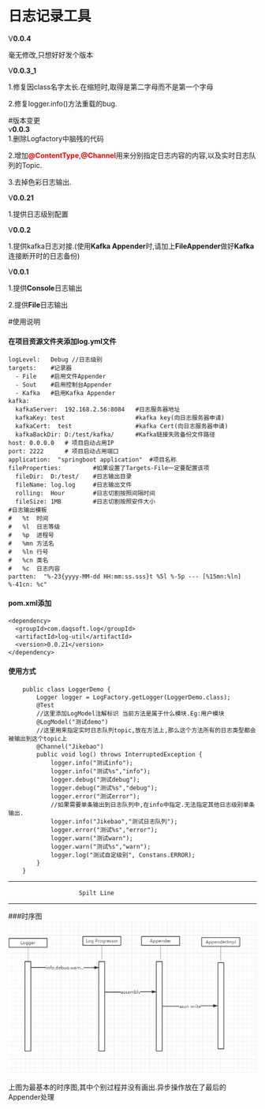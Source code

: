 #   日志记录工具
V<b>0.0.4</b>

毫无修改,只想好好发个版本

V<b>0.0.3_1</b>

1.修复因class名字太长.在缩短时,取得是第二字母而不是第一个字母

2.修复logger.info()方法重载的bug.

#版本变更<br>
v<b>0.0.3</b><br>
1.删除Logfactory中脑残的代码

2.增加<b><span style="color:red">@ContentType</span></b>,<b><span style="color:red">@Channel</span></b>用来分别指定日志内容的内容,以及实时日志队列的Topic.

3.去掉色彩日志输出.

V<b>0.0.21</b>

1.提供日志级别配置

V<b>0.0.2</b>

1.提供kafka日志对接.(使用<b>Kafka Appender</b>时,请加上<b>FileAppender</b>做好<b>Kafka</b>连接断开时的日志备份)

V<b>0.0.1</b>

1.提供<b>Console</b>日志输出

2.提供<b>File</b>日志输出


#使用说明
#### 在项目资源文件夹添加log.yml文件
```+yaml
logLevel:   Debug //日志级别
targets:    #记录器
  - File    #启用文件Appender
  - Sout    #启用控制台Appender
  - Kafka   #启用Kafka Appender
kafka:
  kafkaServer:  192.168.2.56:8084   #日志服务器地址
  kafkaKey: test                    #kafka key(向日志服务器申请)
  kafkaCert:  test                  #kafka Cert(向日志服务器申请)
  kafkaBackDir: D:/test/kafka/      #Kafka链接失败备份文件路径
host: 0.0.0.0   # 项目启动占用IP
port: 2222      # 项目启动占用端口
application:  "springboot application"  #项目名称
fileProperties:         #如果设置了Targets-File一定要配置该项
  fileDir:  D:/test/    #日志输出目录
  fileName: log.log     #日志输出文件
  rolling:  Hour        #日志切割按照间隔时间
  fileSize: 1MB         #日志切割按照安件大小
#日志输出模板 
#   %t  时间
#   %l  日志等级
#   %p  进程号
#   %mn 方法名
#   %ln 行号
#   %cn 类名
#   %c  日志内容
partten:  "%-23{yyyy-MM-dd HH:mm:ss.sss}t %5l %-5p --- [%15mn:%ln] %-41cn: %c"    

```

#### pom.xml添加
```+xml
<dependency>
  <groupId>com.daqsoft.log</groupId>
  <artifactId>log-util</artifactId>
  <version>0.0.21</version>
</dependency>
```
#### 使用方式
```+java
    public class LoggerDemo {
        Logger logger = LogFactory.getLogger(LoggerDemo.class);
        @Test
        //这里添加LogModel注解标识 当前方法是属于什么模块.Eg:用户模块
        @LogModel("测试demo")
        //这里用来指定实时日志队列topic,放在方法上,那么这个方法所有的日志类型都会被输出到这个topic上
        @Channel("Jikebao")
        public void log() throws InterruptedException {
            logger.info("测试info");
            logger.info("测试%s","info");
            logger.debug("测试debug");
            logger.debug("测试%s","debug");
            logger.error("测试error");
            //如果需要单条输出到日志队列中,在info中指定.无法指定其他日志级别单条输出.
            logger.info("Jikebao","测试日志队列");
            logger.error("测试%s","error");
            logger.warn("测试warn");
            logger.warn("测试%s","warn");
            logger.log("测试自定级别", Constans.ERROR);
        }
    }
```

---
                        Spilt Line
---

###时序图
  ![Log时序图](doc/img/sequence.png "Log时序图")
  
  上图为最基本的时序图,其中个别过程并没有画出.异步操作放在了最后的Appender处理

